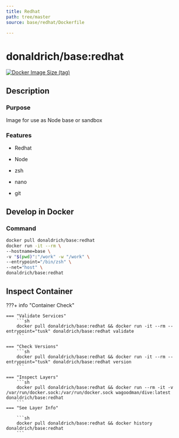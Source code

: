 ```yaml
---
title: Redhat
path: tree/master
source: base/redhat/Dockerfile

---
```


# donaldrich/base:redhat

[![Docker Image Size (tag)](https://img.shields.io/docker/image-size/donaldrich/base/redhat?color=blue&label=size&logo=docker&style=flat-square)](https://hub.docker.com/r/donaldrich/base/redhat)

## Description

### Purpose

Image for use as Node base or sandbox

### Features

- Redhat

- Node

- zsh

- nano

- git

## Develop in Docker

### Command

```sh
docker pull donaldrich/base:redhat
docker run -it --rm \
--hostname=base \
-v "$(pwd)":"/work" -w "/work" \
--entrypoint="/bin/zsh" \
--net="host" \
donaldrich/base:redhat
```

## Inspect Container

???+ info "Container Check"

    === "Validate Services"
        ```sh
        docker pull donaldrich/base:redhat && docker run -it --rm --entrypoint="tusk" donaldrich/base:redhat validate
        ```

    === "Check Versions"
        ```sh
        docker pull donaldrich/base:redhat && docker run -it --rm --entrypoint="tusk" donaldrich/base:redhat version
        ```

    === "Inspect Layers"
        ```sh
        docker pull donaldrich/base:redhat && docker run --rm -it -v /var/run/docker.sock:/var/run/docker.sock wagoodman/dive:latest donaldrich/base:redhat
        ```
    === "See Layer Info"

        ```sh
        docker pull donaldrich/base:redhat && docker history donaldrich/base:redhat
        ```

